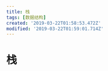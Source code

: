 ```yaml
---
title: 栈
tags: [数据结构]
created: '2019-03-22T01:58:53.472Z'
modified: '2019-03-22T01:59:01.714Z'
---
```


# 栈
